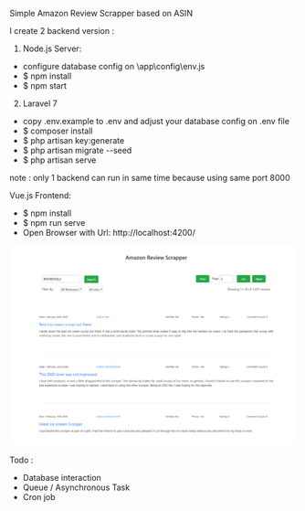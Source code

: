 Simple Amazon Review Scrapper based on ASIN

I create 2 backend version :

1. Node.js Server: 

- configure database config on \app\config\env.js
- $ npm install
- $ npm start

2. Laravel 7

- copy .env.example to .env and adjust your database config on .env file
- $ composer install
- $ php artisan key:generate
- $ php artisan migrate --seed
- $ php artisan serve

note : only 1 backend can run in same time because using same port 8000


Vue.js Frontend: 

- $ npm install
- $ npm run serve
- Open Browser with Url: http://localhost:4200/

![Screenshoot](simple-scrapper.png)


Todo : 
- Database interaction
- Queue / Asynchronous Task
- Cron job

